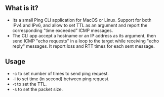 ## What is it?

- Its a small Ping CLI application for MacOS or Linux. Support for both IPv4 and IPv6, and allow to set TTL as an argument and report the corresponding "time exceeded” ICMP messages.
- The CLI app accept a hostname or an IP address as its argument, then send ICMP "echo requests" in a loop to the target while receiving "echo reply" messages. 
It report loss and RTT times for each sent message.

## Usage
- -c to set number of times to send ping request.
- -i to set time (in second) between ping request.
- -t to set the TTL.
- -s to set the packet size.
